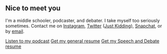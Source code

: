 ## Nice to meet you
I'm a middle schooler, podcaster, and debater. I take myself too seriously sometimes. Contact me on [Instagram](https://www.instagram.com/suryamidha/), [Twitter](https://twitter.com/realdonaldtrump) ([Just Kidding](https://twitter.com/suryamidha)), [Snapchat](https://www.snapchat.com/add/surya.midha), or by [email](mailto:suryamidha@gmail.com).


[Listen to my podcast](https://itunes.apple.com/us/podcast/made-for-people/id1116879925)
[Get my general resume](https://drive.google.com/file/d/0B8Qe8PI0xSP_Qm5lQTdUWWZTOFk/view?usp=sharing)
[Get my Speech and Debate resume](https://drive.google.com/file/d/0B8Qe8PI0xSP_TlZoLXpKWDRqQ0E/view?usp=sharing)


